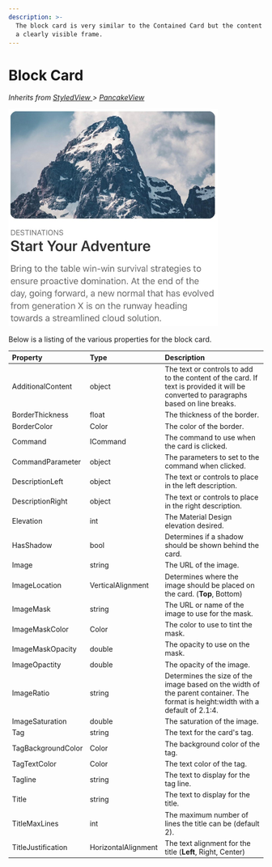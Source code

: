 ```yaml
---
description: >-
  The block card is very similar to the Contained Card but the content is not in
  a clearly visible frame.
---
```


# Block Card

_Inherits from_ [_StyledView_ ](../styled-view.md)_&gt;_ [_PancakeView_](https://github.com/sthewissen/Xamarin.Forms.PancakeView)

![Block Card](../../../../.gitbook/assets/image%20%2837%29.png)

Below is a listing of the various properties for the block card.

| Property | Type | Description |
| :--- | :--- | :--- |
| AdditionalContent | object | The text or controls to add to the content of the card.  If text is provided it will be converted to paragraphs based on line breaks. |
| BorderThickness | float | The thickness of the border. |
| BorderColor | Color | The color of the border. |
| Command | ICommand | The command to use when the card is clicked. |
| CommandParameter | object | The parameters to set to the command when clicked. |
| DescriptionLeft | object | The text or controls to place in the left description. |
| DescriptionRight | object | The text or controls to place in the right description. |
| Elevation | int | The Material Design elevation desired. |
| HasShadow | bool | Determines if a shadow should be shown behind the card. |
| Image | string | The URL of the image. |
| ImageLocation | VerticalAlignment | Determines where the image should be placed on the card. \(**Top**, Bottom\) |
| ImageMask | string | The URL or name of the image to use for the mask. |
| ImageMaskColor | Color | The color to use to tint the mask. |
| ImageMaskOpacity | double | The opacity to use on the mask. |
| ImageOpactity | double | The opacity of the image. |
| ImageRatio | string | Determines the size of the image based on the width of the parent container. The format is height:width with a default of 2.1:4. |
| ImageSaturation | double | The saturation of the image. |
| Tag | string | The text for the card's tag. |
| TagBackgroundColor | Color | The background color of the tag. |
| TagTextColor | Color | The text color of the tag. |
| Tagline | string | The text to display for the tag line. |
| Title | string | The text to display for the title. |
| TitleMaxLines | int | The maximum number of lines the title can be \(default 2\). |
| TitleJustification | HorizontalAlignment | The text alignment for the title \(**Left**, Right, Center\) |

